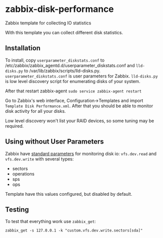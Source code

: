 zabbix-disk-performance
=======================

Zabbix template for collecting IO statistics

With this template you can collect different disk statistics.

Installation
------------
To install, copy `userparameter_diskstats.conf` to /etc/zabbix/zabbix_agentd.d/userparameter_diskstats.conf and `lld-disks.py` to /var/lib/zabbix/scripts/lld-disks.py.
`userparameter_diskstats.conf` is user parameters for Zabbix.
`lld-disks.py` is low level discovery script for enumerating disks of your system.

After that restart zabbix-agent
```sudo service zabbix-agent restart```

Go to Zabbix's web interface, Configuration->Templates and import `Template Disk Performance.xml`.
After that you should be able to monitor disk activity for all your disks.

Low level discovery won't list your RAID devices, so some tuning may be required.

Using without User Parameters
-----------------------------
Zabbix have [standard parameters](https://www.zabbix.com/documentation/2.0/manual/appendix/items/supported_by_platform) for monitoring disk io: `vfs.dev.read` and `vfs.dev.write` with several types:
* sectors
* operations
* sps
* ops

Template have this values configured, but disabled by default.


Testing
-------
To test that everything work use `zabbix_get`:
```
zabbix_get -s 127.0.0.1 -k "custom.vfs.dev.write.sectors[sda]"
```
